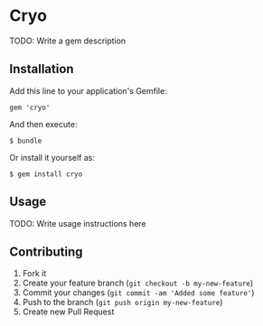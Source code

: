# Cryo

TODO: Write a gem description

## Installation

Add this line to your application's Gemfile:

    gem 'cryo'

And then execute:

    $ bundle

Or install it yourself as:

    $ gem install cryo

## Usage

TODO: Write usage instructions here

## Contributing

1. Fork it
2. Create your feature branch (`git checkout -b my-new-feature`)
3. Commit your changes (`git commit -am 'Added some feature'`)
4. Push to the branch (`git push origin my-new-feature`)
5. Create new Pull Request
